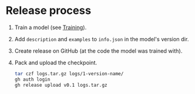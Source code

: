 # Release process

1. Train a model (see [Training](train.md)).

2. Add `description` and `examples` to `info.json` in the model's version dir.

3. Create release on GitHub (at the code the model was trained with).

4. Pack and upload the checkpoint.

   ```bash
   tar czf logs.tar.gz logs/1-version-name/
   gh auth login
   gh release upload v0.1 logs.tar.gz
   ```
